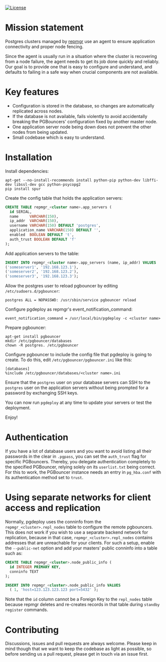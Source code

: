 [![License](https://img.shields.io/badge/license-GPLv3-blue.svg)](https://github.com/Proemion/repmgr-agent/blob/master/LICENSE)

# Mission statement

Postgres clusters managed by [repmgr](http://repmgr.org) use an agent
to ensure application connectivity and proper node fencing.

Since the agent is usually run in a situation where the cluster
is recovering from a node failure, the agent needs to get its
job done quickly and reliably. Our goal is to provide one that
is easy to configure and understand, and defaults to failing
in a safe way when crucial components are not available.

# Key features

* Configuration is stored in the database, so changes are automatically
  replicated across nodes.
* If the database is not available, fails violently to avoid accidentally
  breaking the PGBouncers' configuration fixed by another master node.
* One application server node being down does not prevent the other nodes
  from being updated.
* Small codebase which is easy to understand.

# Installation

Install dependencies:

```
apt-get --no-install-recommends install python-pip python-dev libffi-dev libssl-dev gcc python-psycopg2
pip install spur
```

Create the config table that holds the application servers:

```sql
CREATE TABLE repmgr_<cluster name>.app_servers (
  id SERIAL,
  name     VARCHAR(150),
  ip_addr  VARCHAR(150),
  username VARCHAR(150) DEFAULT 'postgres',
  application_name VARCHAR(150) DEFAULT '',
  enabled  BOOLEAN DEFAULT 't',
  auth_trust BOOLEAN DEFAULT 'f'
);
```

Add application servers to the table:

```sql
INSERT INTO repmgr_<cluster name>.app_servers (name, ip_addr) VALUES
('someserver1', '192.168.123.1'),
('someserver2', '192.168.123.2'),
('someserver3', '192.168.123.3');
```

Allow the postgres user to reload pgbouncer by editing `/etc/sudoers.d/pgbouncer`:

```
postgres ALL = NOPASSWD: /usr/sbin/service pgbouncer reload
```

Configure pgdeploy as repmgr's event_notification_command:

```
event_notification_command = /usr/local/bin/pgdeploy -c <cluster name>
```

Prepare pgbouncer:

```
apt-get install pgbouncer
mkdir /etc/pgbouncer/databases
chown -R postgres. /etc/pgbouncer
```

Configure pgbouncer to include the config file that pgdeploy is going
to create. To do this, edit `/etc/pgbouncer/pgbouncer.ini` like this:

```
[databases]
%include /etc/pgbouncer/databases/<cluster name>.ini
```

Ensure that the `postgres` user on your database servers can SSH to
the `postgres` user on the application servers without being prompted
for a password by exchanging SSH keys.

You can now run `pgdeploy` at any time to update your servers or test
the deployment.

Enjoy!

# Authentication

If you have a lot of database users and you want to avoid listing all
their passwords in the clear in `.pgpass`, you can set the `auth_trust`
flag for specific PGBouncers. Thereby, you delegate authentication
completely to the specified PGBouncer, relying solely on its `userlist.txt`
being correct. For this to work, the PGBouncer instance needs an entry
in `pg_hba.conf` with its authentication method set to `trust`.

# Using separate networks for client access and replication

Normally, pgdeploy uses the conninfo from the `repmgr_<cluster>.repl_nodes`
table to configure the remote pgbouncers. This does not work if you
wish to use a separate backend network for replication, because in
that case, `repmgr_<cluster>.repl_nodes` contains addresses that are
unreachable for your clients. For such a setup, enable the `--public-net`
option and add your masters' public conninfo into a table such as:

```sql
CREATE TABLE repmgr_<cluster>.node_public_info (
  id INTEGER PRIMARY KEY,
  conninfo TEXT
);

INSERT INTO repmgr_<cluster>.node_public_info VALUES
  ( 1, 'host=123.123.123.123 port=5432' );
```

Note that the `id` column cannot be a Foreign Key to the `repl_nodes`
table because repmgr deletes and re-creates records in that table
during `standby register` commands.

# Contributing

Discussions, issues and pull requests are always welcome. Please keep
in mind though that we want to keep the codebase as light as possible,
so before sending us a pull request, please get in touch via an issue
first.
